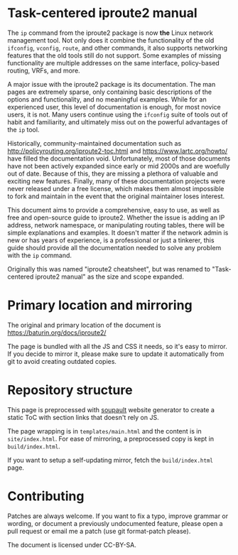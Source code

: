 Task-centered iproute2 manual
=============================

The `ip` command from the iproute2 package is now **the** Linux network management tool. 
Not only does it combine the functionality of the old `ifconfig`, `vconfig`, `route`, 
and other commands, it also supports networking features that the old tools still 
do not support. Some examples of missing functionality are multiple addresses on the 
same interface, policy-based routing, VRFs, and more.

A major issue with the iproute2 package is its documentation.  The man pages are extremely sparse, 
only containing basic descriptions of the options and functionality, and no meaningful examples.
While for an experienced user, this level of documentation is enough, for most novice users, it is not.
Many users continue using the `ifconfig` suite of tools out of habit and familiarity, 
and ultimately miss out on the powerful advantages of the `ip` tool. 

Historically, community-maintained documentation such as http://policyrouting.org/iproute2-toc.html 
and https://www.lartc.org/howto/ have filled the documentation void. Unfortunately, most of those documents 
have not been actively expanded since early or mid 2000s and are woefully out of date. Because of this,
they are missing a plethora of valuable and exciting new features. Finally, many of these documentation projects 
were never released under a free license, which makes them almost impossible to fork and maintain in 
the event that the original maintainer loses interest.

This document aims to provide a comprehensive, easy to use, as well as free and open-source
guide to iproute2. Whether the issue is adding an IP address, network namespace, or manipulating routing tables, 
there will be simple explanations and examples. It doesn't matter if the network admin is new or has years of experience, 
is a professional or just a tinkerer, this guide should provide all the documentation needed to solve 
any problem with the `ip` command.  

Originally this was named "iproute2 cheatsheet", but was renamed to "Task-centered iproute2 manual"
as the size and scope expanded.


# Primary location and mirroring

The original and primary location of the document is https://baturin.org/docs/iproute2/

The page is bundled with all the JS and CSS it needs, so it's easy to mirror.
If you decide to mirror it, please make sure to update it automatically from git to avoid
creating outdated copies.

# Repository structure

This page is preprocessed with [soupault](https://baturin.org/projects/soupault)
website generator to create a static ToC with section links that doesn't
rely on JS.

The page wrapping is in `templates/main.html` and the content is in `site/index.html`.
For ease of mirroring, a preprocessed copy is kept in `build/index.html`.

If you want to setup a self-updating mirror, fetch the `build/index.html` page.

# Contributing

Patches are always welcome. If you want to fix a typo, improve grammar or wording,
or document a previously undocumented feature, please open a pull request or email me
a patch (use git format-patch please).

The document is licensed under CC-BY-SA.
